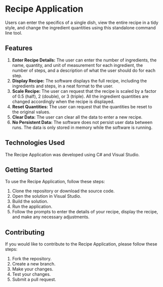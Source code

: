 <!DOCTYPE html>
<html>
<head>
 <title>Recipe Application README</title>
</head>
<body>
 <h1>Recipe Application</h1>
 <p>Users can enter the specifics of a single dish, view the entire recipe in a tidy style, and change the ingredient quantities using this standalone command line tool.</p>
  <h2>Features</h2>
<ol>
 <li><strong>Enter Recipe Details:</strong> The user can enter the number of ingredients, the name, quantity, and unit of measurement for each ingredient, the number of steps, and a description of what the user should do for each step.</li>
 <li><strong>Display Recipe:</strong> The software displays the full recipe, including the ingredients and steps, in a neat format to the user.</li>
 <li><strong>Scale Recipe:</strong> The user can request that the recipe is scaled by a factor of 0.5 (half), 2 (double), or 3 (triple). All the ingredient quantities are changed accordingly when the recipe is displayed.</li>
 <li><strong>Reset Quantities:</strong> The user can request that the quantities be reset to the original values.</li>
 <li><strong>Clear Data:</strong> The user can clear all the data to enter a new recipe.</li>
 <li><strong>No Persistent Data:</strong> The software does not persist user data between runs. The data is only stored in memory while the software is running.</li>
</ol>

<h2>Technologies Used</h2>
<p>The Recipe Application was developed using C# and Visual Studio.</p>

<h2>Getting Started</h2>
<p>To use the Recipe Application, follow these steps:</p>
<ol>
 <li>Clone the repository or download the source code.</li>
 <li>Open the solution in Visual Studio.</li>
 <li>Build the solution.</li>
 <li>Run the application.</li>
 <li>Follow the prompts to enter the details of your recipe, display the recipe, and make any necessary adjustments.</li>
</ol>

<h2>Contributing</h2>
<p>If you would like to contribute to the Recipe Application, please follow these steps:</p>
<ol>
 <li>Fork the repository.</li>
 <li>Create a new branch.</li>
 <li>Make your changes.</li>
 <li>Test your changes.</li>
 <li>Submit a pull request.</li>
</ol>

</body>
</html>
